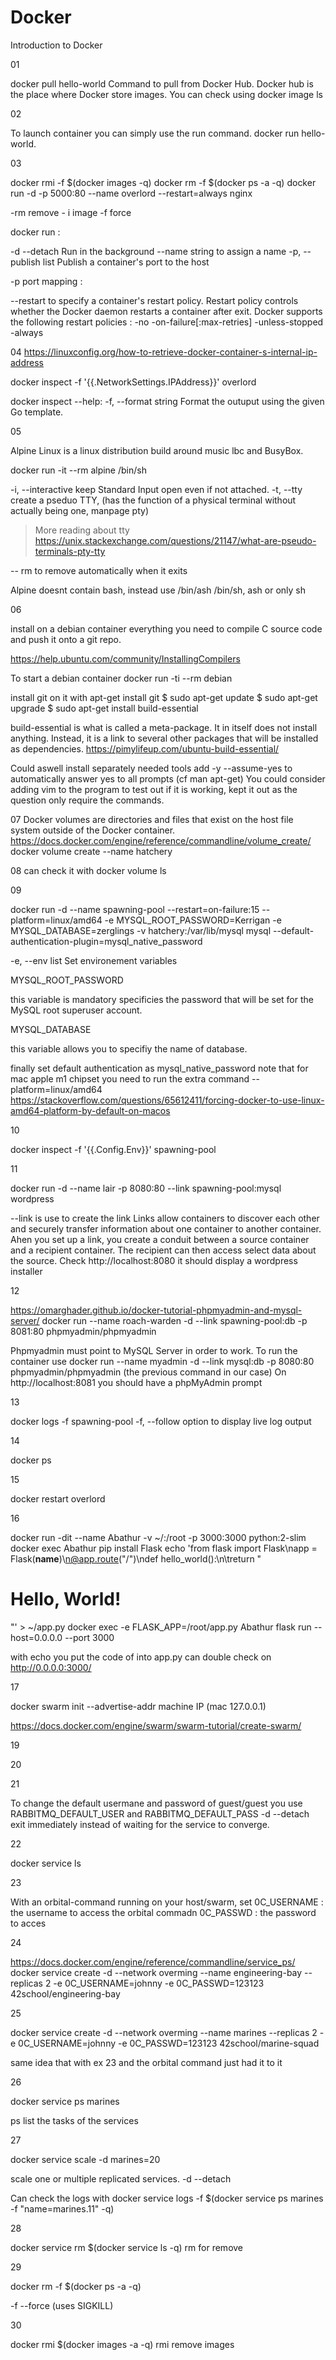 # Docker
Introduction to Docker

01

docker pull hello-world
Command to pull from Docker Hub.
Docker hub is the place where Docker store images.
You can check using docker image ls

02

To launch container you can simply use the run command.
docker run hello-world.

03

docker rmi -f $(docker images -q) 
docker rm -f $(docker ps -a -q)
docker run -d -p 5000:80 --name overlord --restart=always nginx

-rm remove - i image -f force

docker run :

-d --detach Run in the background
--name string to assign a name
-p, --publish list Publish a container's port to the host

-p port mapping <host port>:<container port>

--restart to specify a container's restart policy.
Restart policy controls whether the Docker daemon restarts a container after exit.
Docker supports the following restart policies :
-no
-on-failure[:max-retries]
-unless-stopped
-always

04
https://linuxconfig.org/how-to-retrieve-docker-container-s-internal-ip-address

docker inspect -f '{{.NetworkSettings.IPAddress}}' overlord

docker inspect --help:
-f, --format string Format the outuput using the given Go template.

05

Alpine Linux is a linux distribution build around music lbc and BusyBox.

docker run -it --rm alpine /bin/sh

-i, --interactive keep Standard Input open even if not attached.
-t, --tty create a pseduo TTY, (has the function of a physical terminal without actually being one, manpage pty)
> More reading about tty https://unix.stackexchange.com/questions/21147/what-are-pseudo-terminals-pty-tty

-- rm to remove automatically when it exits

Alpine doesnt contain bash, instead use /bin/ash /bin/sh, ash or only sh

06

install on a debian container everything you need to compile C source code and push it onto a git repo.

https://help.ubuntu.com/community/InstallingCompilers

To start a debian container
docker run -ti --rm debian

install git on it with apt-get install git
$ sudo apt-get update
$ sudo apt-get upgrade
$ sudo apt-get install build-essential

build-essential is what is called a meta-package. It in itself does not install anything. Instead, it is a link to several other packages that will be installed as dependencies.
https://pimylifeup.com/ubuntu-build-essential/

Could aswell install separately needed tools
add -y --assume-yes to automatically answer yes to all prompts (cf man apt-get)
You could consider adding vim to the program to test out if it is working, kept it out as the question only require the commands.

07
Docker volumes are directories and files that exist on the host file system outside of the Docker container.
https://docs.docker.com/engine/reference/commandline/volume_create/
docker volume create --name hatchery

08
can check it with docker volume ls

09

docker run -d --name spawning-pool --restart=on-failure:15 --platform=linux/amd64 -e MYSQL_ROOT_PASSWORD=Kerrigan -e MYSQL_DATABASE=zerglings -v hatchery:/var/lib/mysql mysql --default-authentication-plugin=mysql_native_password

-e, --env list Set environement variables

MYSQL_ROOT_PASSWORD

this variable is mandatory specificies the password that will be set for the MySQL root superuser account.

MYSQL_DATABASE

this variable allows you to specifiy the name of database.

finally set default authentication as mysql_native_password
note that for mac apple m1 chipset you need to run the extra command --platform=linux/amd64 
https://stackoverflow.com/questions/65612411/forcing-docker-to-use-linux-amd64-platform-by-default-on-macos

10

docker inspect -f '{{.Config.Env}}' spawning-pool

11

docker run -d --name lair -p 8080:80 --link spawning-pool:mysql wordpress

--link is use to create the link
Links allow containers to discover each other and securely transfer information about one container to another container.
Ahen you set up a link, you create a conduit between a source container and a recipient container.
The recipient can then access select data about the source.
Check http://localhost:8080 it should display a wordpress installer

12

https://omarghader.github.io/docker-tutorial-phpmyadmin-and-mysql-server/
docker run --name roach-warden -d --link spawning-pool:db -p 8081:80 phpmyadmin/phpmyadmin

Phpmyadmin must point to MySQL Server in order to work.
To run the container use docker run --name myadmin -d --link mysql:db -p 8080:80 phpmyadmin/phpmyadmin
(the previous command in our case)
On http://localhost:8081 you should have a phpMyAdmin prompt

13

docker logs -f spawning-pool
-f, --follow option to display live log output

14

docker ps

15

docker restart overlord

16

docker run -dit --name Abathur -v ~/:/root -p 3000:3000 python:2-slim
docker exec Abathur pip install Flask
echo 'from flask import Flask\napp = Flask(__name__)\n@app.route("/")\ndef hello_world():\n\treturn "<h1>Hello, World!</h1>"' > ~/app.py
docker exec -e FLASK_APP=/root/app.py Abathur flask run --host=0.0.0.0 --port 3000

with echo you put the code of into app.py
can double check on http://0.0.0.0:3000/

17

docker swarm init --advertise-addr machine IP (mac 127.0.0.1)

https://docs.docker.com/engine/swarm/swarm-tutorial/create-swarm/

19

20

21

To change the default usermane and password of guest/guest you use RABBITMQ_DEFAULT_USER and RABBITMQ_DEFAULT_PASS
-d --detach exit immediately instead of waiting for the service to converge.

22

docker service ls

23

With an orbital-command running on your host/swarm, set 
0C_USERNAME : the username to access the orbital commadn
0C_PASSWD : the password to acces

24 

https://docs.docker.com/engine/reference/commandline/service_ps/
docker service create -d --network overming --name engineering-bay --replicas 2 -e 0C_USERNAME=johnny -e 0C_PASSWD=123123 42school/engineering-bay

25

docker service create -d --network overming --name marines --replicas 2 -e 0C_USERNAME=johnny -e 0C_PASSWD=123123 42school/marine-squad

same idea that with ex 23 and the orbital command just had it to it

26

docker service ps marines

ps list the tasks of the services

27

docker service scale -d marines=20

scale one or multiple replicated services.
-d --detach

Can check the logs with 
docker service logs -f $(docker service ps marines -f "name=marines.11" -q)

28

docker service rm $(docker service ls -q)
rm for remove

29

docker rm -f $(docker ps -a -q)

-f --force (uses SIGKILL)

30

docker rmi $(docker images -a -q)
rmi remove images
